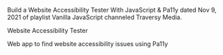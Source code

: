 Build a Website Accessibility Tester With JavaScript & Pa11y dated Nov 9, 2021 of playlist Vanilla JavaScript channeled Traversy Media.


Website Accessibility Tester


Web app to find website accessibility issues using Pa11y
